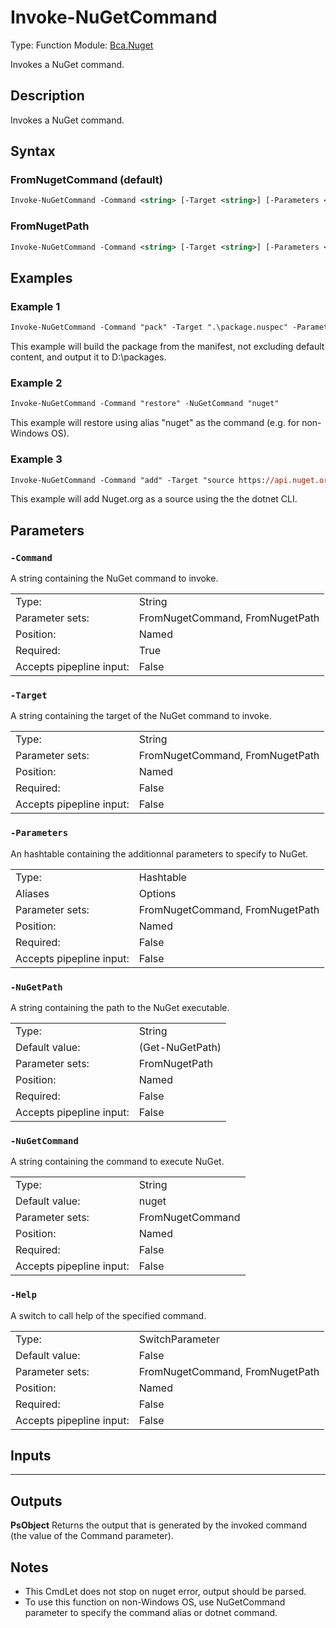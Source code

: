 # Invoke-NuGetCommand
Type: Function
Module: [Bca.Nuget](../ReadMe.md)

Invokes a NuGet command.
## Description
Invokes a NuGet command.
## Syntax
### FromNugetCommand (default)
```ps
Invoke-NuGetCommand -Command <string> [-Target <string>] [-Parameters <hashtable>] [-NuGetCommand <string>] [-Help] [<CommonParameters>]
```
### FromNugetPath
```ps
Invoke-NuGetCommand -Command <string> [-Target <string>] [-Parameters <hashtable>] [-NuGetPath <string>] [-Help] [<CommonParameters>]
```
## Examples
### Example 1
```ps
Invoke-NuGetCommand -Command "pack" -Target ".\package.nuspec" -Parameters @{ "NoDefaultExcludes" = $true ; "OutputDirectory" = "D:\packages" }
```
This example will build the package from the manifest, not excluding default content, and output it to D:\packages.
### Example 2
```ps
Invoke-NuGetCommand -Command "restore" -NuGetCommand "nuget"
```
This example will restore using alias "nuget" as the command (e.g. for non-Windows OS).
### Example 3
```ps
Invoke-NuGetCommand -Command "add" -Target "source https://api.nuget.org/v3/index.json" -Parameters @{ "name" = "NuGet.org" } -NuGetCommand "dotnet nuget"
```
This example will add Nuget.org as a source using the the dotnet CLI.
## Parameters
### `-Command`
A string containing the NuGet command to invoke.

| | |
|:-|:-|
|Type:|String|
|Parameter sets:|FromNugetCommand, FromNugetPath|
|Position:|Named|
|Required:|True|
|Accepts pipepline input:|False|

### `-Target`
A string containing the target of the NuGet command to invoke.

| | |
|:-|:-|
|Type:|String|
|Parameter sets:|FromNugetCommand, FromNugetPath|
|Position:|Named|
|Required:|False|
|Accepts pipepline input:|False|

### `-Parameters`
An hashtable containing the additionnal parameters to specify to NuGet.

| | |
|:-|:-|
|Type:|Hashtable|
|Aliases|Options|
|Parameter sets:|FromNugetCommand, FromNugetPath|
|Position:|Named|
|Required:|False|
|Accepts pipepline input:|False|

### `-NuGetPath`
A string containing the path to the NuGet executable.

| | |
|:-|:-|
|Type:|String|
|Default value:|(Get-NuGetPath)|
|Parameter sets:|FromNugetPath|
|Position:|Named|
|Required:|False|
|Accepts pipepline input:|False|

### `-NuGetCommand`
A string containing the command to execute NuGet.

| | |
|:-|:-|
|Type:|String|
|Default value:|nuget|
|Parameter sets:|FromNugetCommand|
|Position:|Named|
|Required:|False|
|Accepts pipepline input:|False|

### `-Help`
A switch to call help of the specified command.

| | |
|:-|:-|
|Type:|SwitchParameter|
|Default value:|False|
|Parameter sets:|FromNugetCommand, FromNugetPath|
|Position:|Named|
|Required:|False|
|Accepts pipepline input:|False|

## Inputs
****

## Outputs
**PsObject**
Returns the output that is generated by the invoked command (the value of the Command parameter).
## Notes
- This CmdLet does not stop on nuget error, output should be parsed.
- To use this function on non-Windows OS, use NuGetCommand parameter to specify the command alias or dotnet command.

